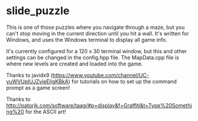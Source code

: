 # slide_puzzle

This is one of those puzzles where you navigate through a maze,
but you can't stop moving in the current direction until you hit a
wall. It's written for Windows, and uses the Windows terminal 
to display all game info.

It's currently configured for a 120 x 30 terminal window, but this 
and other settings can be changed in the config.hpp file. The 
MapData.cpp file is where new levels are created and loaded 
into the game.

Thanks to javidx9 (https://www.youtube.com/channel/UC-yuWVUplUJZvieEligKBkA) 
for tutorials on how to set up the command prompt as a game screen!

Thanks to http://patorjk.com/software/taag/#p=display&f=Graffiti&t=Type%20Something%20 
for the ASCII art!

